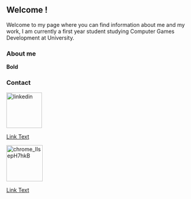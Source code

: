 ## Welcome !
Welcome to my page where you can find information about me and my work, I am currently a first year student studying Computer Games Development at University.





  ### About me 



**Bold** 








### Contact

<img width="93" alt="linkedin" src="https://user-images.githubusercontent.com/57402182/70791241-9e806e80-1d8e-11ea-8174-72c2e76e0ed1.png">

[Link Text](https://www.linkedin.com/in/danny-lau-a99791199/)

<img width="95" alt="chrome_IIsepH7hkB" src="https://user-images.githubusercontent.com/57402182/70791436-08007d00-1d8f-11ea-8ade-8757ba303233.png">

 [Link Text](https://twitter.com/dannyla62778988/)
